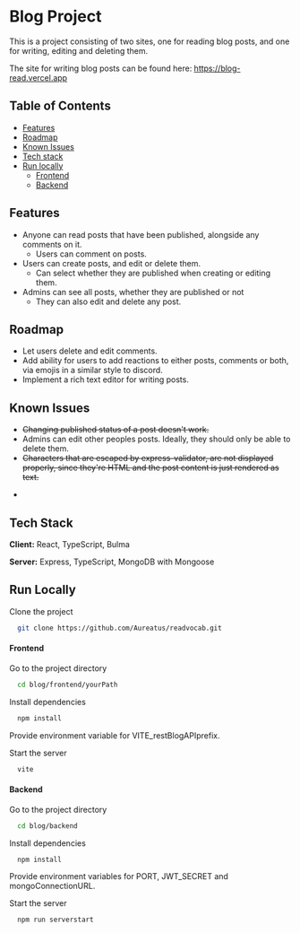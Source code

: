 
# Blog Project
This is a project consisting of two sites, one for reading blog posts, and one for writing, editing and deleting them.

The site for writing blog posts can be found here: https://blog-read.vercel.app

## Table of Contents
* [Features](#features)
* [Roadmap](#roadmap)
* [Known Issues](#known-issues)
* [Tech stack](#tech-stack)
* [Run locally](#run-locally)
  * [Frontend](#frontend)
  * [Backend](#backend)



## Features
- Anyone can read posts that have been published, alongside any comments on it.
  - Users can comment on posts.
- Users can create posts, and edit or delete them.
  - Can select whether they are published when creating or editing them.
- Admins can see all posts, whether they are published or not
  - They can also edit and delete any post.

## Roadmap

- Let users delete and edit comments.
- Add ability for users to add reactions to either posts, comments or both, via emojis in a similar style to discord.
- Implement a rich text editor for writing posts.

## Known Issues

- ~~Changing published status of a post doesn't work.~~
- Admins can edit other peoples posts. Ideally, they should only be able to delete them.
- ~~Characters that are escaped by express-validator, are not displayed properly, since they're HTML and the post content is just rendered as text.~~
- ~~~The way loading of data is currently handled, if you're in a different region to where the server is hosted, the site will feel very unresponsive.~~ Implemented some loading states to alleviate this issue.

## Tech Stack

**Client:** React, TypeScript, Bulma

**Server:** Express, TypeScript, MongoDB with Mongoose


## Run Locally

Clone the project

```bash
  git clone https://github.com/Aureatus/readvocab.git
```

#### Frontend
Go to the project directory

```bash
  cd blog/frontend/yourPath
```

Install dependencies

```bash
  npm install
```

Provide environment variable for VITE_restBlogAPIprefix.

Start the server

```bash
  vite
```

#### Backend
Go to the project directory

```bash
  cd blog/backend
```

Install dependencies

```bash
  npm install
```

Provide environment variables for PORT, JWT_SECRET and mongoConnectionURL.

Start the server

```bash
  npm run serverstart
```
